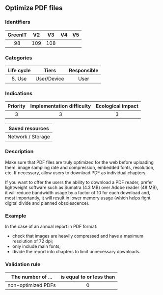 ## Optimize PDF files

### Identifiers

| GreenIT | V2  | V3  | V4  | V5  |
| :-----: | :-: | :-: | :-: | :-: |
|   98    | 109 | 108 |     |     |

### Categories

| Life cycle |    Tiers    | Responsible |
| :--------: | :---------: | :---------: |
|   5. Use   | User/Device |    User     |

### Indications

| Priority | Implementation difficulty | Ecological impact |
| :------: | :-----------------------: | :---------------: |
|    3     |             3             |         3         |

|  Saved resources  |
| :---------------: |
| Network / Storage |

### Description

Make sure that PDF files are truly optimized for the web before uploading them: image sampling rate and compression, embedded fonts, resolution, etc.
If necessary, allow users to download PDF as individual chapters.

If you want to offer the users the ability to download a PDF reader, prefer lightweight software such as Sumatra (4.3 MB) over Adobe reader (48 MB), it will reduce bandwidth usage by a factor of 10 for each download and, most importantly, it will result in lower memory usage (which helps fight digital divide and planned obsolescence).

### Example

In the case of an annual report in PDF format:

- check that images are heavily compressed and have a maximum resolution of 72 dpi;
- only include main fonts;
- divide the report into chapters to limit unnecessary downloads.

### Validation rule

| The number of ...  | is equal to or less than |
| ------------------ | :----------------------: |
| non-optimized PDFs |            0             |
